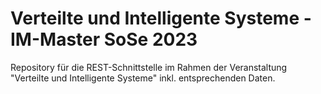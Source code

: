 # Verteilte und Intelligente Systeme - IM-Master SoSe 2023

Repository für die REST-Schnittstelle im Rahmen der Veranstaltung "Verteilte und Intelligente Systeme" inkl. entsprechenden Daten.


